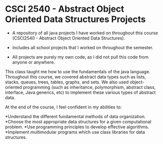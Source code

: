# CSCI 2540 - Abstract Object Oriented Data Structures Projects

* A repository of all java projects I have worked on throughout this course (CSCI2540 - Abstract Object Oriented Data Structures).

* Includes all school projects that I worked on throughout the semester.

* All projects are purely my own code, as I did not pull this code from anyone or anywhere.

This class taught me how to use the fundamentals of the java language. Throughout this course, we covered abstract data types such as lists, stacks, queues, trees, tables, graphs, and sets. We also used object-oriented programming (such as inheritance, polymorphism, abstract class, interface, Java generics, etc) to implement these various types of abstract data.

At the end of the course, I feel confident in my abilities to:

*Understand the different fundamental methods of data organization.
*Choose the most appropriate data structures for a given computational problem.
*Use programming principles to develop effective algorithms.
*Implement multimodular programs which use class libraries for data structures.
